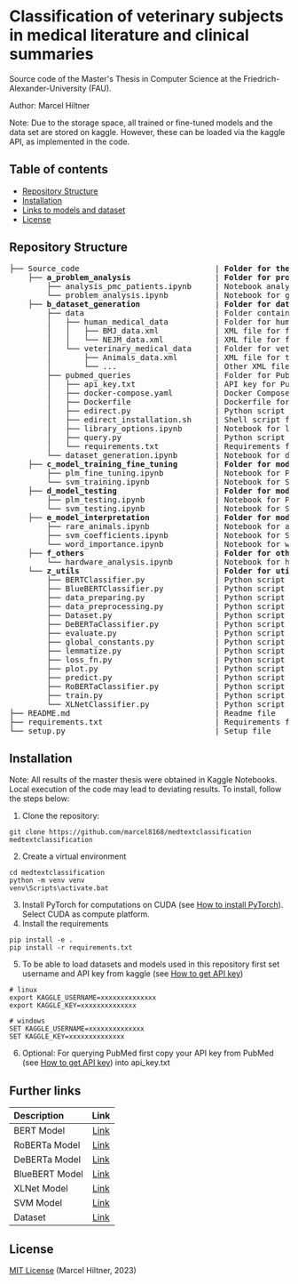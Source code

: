 # Classification of veterinary subjects in medical literature and clinical summaries

Source code of the Master's Thesis in Computer Science at the Friedrich-Alexander-University (FAU).

Author: Marcel Hiltner

Note: Due to the storage space, all trained or fine-tuned models and the data set are stored on kaggle. However, these can be loaded via the kaggle API, as implemented in the code.

## Table of contents

* [Repository Structure](#repository-structure)
* [Installation](#installation)
* [Links to models and dataset](#further-links)
* [License](#license)

## Repository Structure
<pre>
├── Source_code                             | <b>Folder for the source code</b>
    ├── <b>a_problem_analysis</b>                  | <b>Folder for problem analysis</b>
        ├── analysis_pmc_patients.ipynb     | Notebook analyzing PMC patients data
        └── problem_analysis.ipynb          | Notebook for general problem analysis
    ├── <b>b_dataset_generation</b>                | <b>Folder for dataset generation</b>
        ├── data                            | Folder containing data queried from PubMed
        │   ├── human_medical_data          | Folder for human medical data
        │   │   ├── BMJ_data.xml            | XML file for for texts of journal BMJ
        │   │   └── NEJM_data.xml           | XML file for for texts of journal NEJM
        │   └── veterinary_medical_data     | Folder for veterinary medical data
        │       ├── Animals_data.xml        | XML file for texts of journal Animals
        │       └── ...                     | Other XML files for veterinary journal texts
        ├── pubmed_queries                  | Folder for PubMed queries
        │   ├── api_key.txt                 | API key for PubMed
        │   ├── docker-compose.yaml         | Docker Compose configuration
        │   ├── Dockerfile                  | Dockerfile for PubMed setup
        │   ├── edirect.py                  | Python script for EDirect setup
        │   ├── edirect_installation.sh     | Shell script for EDirect installation
        │   ├── library_options.ipynb       | Notebook for library options
        │   ├── query.py                    | Python script for PubMed queries
        │   └── requirements.txt            | Requirements file for PubMed setup
        └── dataset_generation.ipynb        | Notebook for dataset generation
    ├── <b>c_model_training_fine_tuning</b>        | <b>Folder for model training and fine-tuning</b>
        ├── plm_fine_tuning.ipynb           | Notebook for PLM fine-tuning
        └── svm_training.ipynb              | Notebook for SVM training
    ├── <b>d_model_testing</b>                     | <b>Folder for model testing</b>
        ├── plm_testing.ipynb               | Notebook for PLM testing
        └── svm_testing.ipynb               | Notebook for SVM testing
    ├── <b>e_model_interpretation</b>              | <b>Folder for model interpretation</b>
        ├── rare_animals.ipynb              | Notebook for analysis of texts containing rare animals
        ├── svm_coefficients.ipynb          | Notebook for SVM coefficients analysis
        └── word_importance.ipynb           | Notebook for word importance analysis
    ├── <b>f_others</b>                            | <b>Folder for other analyses</b>
        └── hardware_analysis.ipynb         | Notebook for hardware analysis
    └── <b>z_utils</b>                             | <b>Folder for utility scripts and classes</b>
        ├── BERTClassifier.py               | Python script for BERT classifier
        ├── BlueBERTClassifier.py           | Python script for BlueBERT classifier
        ├── data_preparing.py               | Python script for data preparation
        ├── data_preprocessing.py           | Python script for data preprocessing
        ├── Dataset.py                      | Python script for dataset class
        ├── DeBERTaClassifier.py            | Python script for DeBERTa classifier
        ├── evaluate.py                     | Python script for model evaluation
        ├── global_constants.py             | Python script for global constants
        ├── lemmatize.py                    | Python script for text lemmatization
        ├── loss_fn.py                      | Python script for loss function
        ├── plot.py                         | Python script for plotting
        ├── predict.py                      | Python script for prediction
        ├── RoBERTaClassifier.py            | Python script for RoBERTa classifier
        ├── train.py                        | Python script for PLM training
        └── XLNetClassifier.py              | Python script for XLNet classifier
├── README.md                               | Readme file
├── requirements.txt                        | Requirements file
└── setup.py                                | Setup file
</pre>

## Installation
Note: All results of the master thesis were obtained in Kaggle Notebooks. Local execution of the code may lead to deviating results.
To install, follow the steps below:

1. Clone the repository:
```shell
git clone https://github.com/marcel8168/medtextclassification medtextclassification
```
2. Create a virtual environment
```shell
cd medtextclassification
python -m venv venv
venv\Scripts\activate.bat
```
3. Install PyTorch for computations on CUDA (see [How to install PyTorch](https://pytorch.org/)). Select CUDA as compute platform.
4. Install the requirements
```shell
pip install -e .
pip install -r requirements.txt
```
5. To be able to load datasets and models used in this repository first set username and API key from kaggle (see [How to get API key](https://github.com/Kaggle/kaggle-api?tab=readme-ov-file#api-credentials))
```shell
# linux
export KAGGLE_USERNAME=xxxxxxxxxxxxxx
export KAGGLE_KEY=xxxxxxxxxxxxxx

# windows
SET KAGGLE_USERNAME=xxxxxxxxxxxxxx
SET KAGGLE_KEY=xxxxxxxxxxxxxx
```
6. Optional: For querying PubMed first copy your API key from PubMed (see [How to get API key](https://support.nlm.nih.gov/knowledgebase/article/KA-05317/en-us)) into api_key.txt

## Further links
| Description |  Link  |
|:-----|:--------:|
| BERT Model   | [Link](https://www.kaggle.com/models/marcelhiltner/bert-base-uncased-pubmed) |
| RoBERTa Model   | [Link](https://www.kaggle.com/models/marcelhiltner/roberta-base-pubmed)  |   
| DeBERTa Model   | [Link](https://www.kaggle.com/models/marcelhiltner/deberta-base-pubmed) | 
| BlueBERT Model | [Link](https://www.kaggle.com/models/marcelhiltner/bluebert-large-pubmed) |
| XLNet Model | [Link](https://www.kaggle.com/models/marcelhiltner/xlnet-large-pubmed) |
| SVM Model | [Link](https://www.kaggle.com/models/marcelhiltner/svm-linear-pubmed) |
| Dataset | [Link](https://www.kaggle.com/datasets/marcelhiltner/pubmed-human-veterinary-medicine-classification) |

## License
[MIT License](LICENSE) (Marcel Hiltner, 2023)
